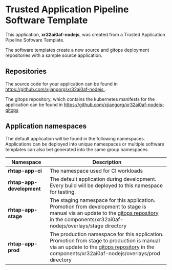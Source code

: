 # Trusted Application Pipeline Software Template

This application, **xr32ai0af-nodejs**, was created from a Trusted Application Pipeline Software Template.

The software templates create a new source and gitops deployment repositories with a sample source application. 

## Repositories

The source code for your application can be found in [https://github.com/xjiangorg/xr32ai0af-nodejs ](https://github.com/xjiangorg/xr32ai0af-nodejs ).
 
The gitops repository, which contains the kubernetes manifests for the application can be found in 
[https://github.com/xjiangorg/xr32ai0af-nodejs-gitops ](https://github.com/xjiangorg/xr32ai0af-nodejs-gitops ) 

## Application namespaces 

The default application will be found in the following namespaces. Applications can be deployed into unique namespaces or multiple software templates can also bet generated into the same group namespaces.  

|  Namespace   |  Description   |  
| -------- | -------- |
| **rhtap-app-ci** | The namespace used for CI workloads |
| **rhtap-app-development** | The default application during development. Every build will be deployed to this namespace for testing. |
| **rhtap-app-stage** | The staging namespace for this application. Promotion from development to stage is manual via an update to the [gitops repository](https://github.com/xjiangorg/xr32ai0af-nodejs-gitops ) in the components/xr32ai0af-nodejs/overlays/stage directory |
| **rhtap-app-prod** | The production namespace for this application. Promotion from stage to production is manual via an update to the [gitops repository](https://github.com/xjiangorg/xr32ai0af-nodejs-gitops ) in the components/xr32ai0af-nodejs/overlays/prod directory |